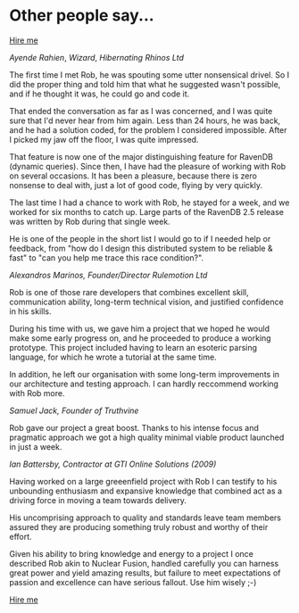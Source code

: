# Other people say...

[Hire me](/hire.html)

*Ayende Rahien*, *Wizard*, *Hibernating Rhinos Ltd*

The first time I met Rob, he was spouting some utter nonsensical drivel. So I did the proper thing and told him that what he suggested wasn't possible, and if he thought it was, he could go and code it. 

That ended the conversation as far as I was concerned, and I was quite sure that I'd never hear from him again. Less than 24 hours, he was back, and he had a solution coded, for the problem I considered impossible. After I picked my jaw off the floor, I was quite impressed.

That feature is now one of the major distinguishing feature for RavenDB (dynamic queries). Since then, I have had the pleasure of working with Rob on several occasions. It has been a pleasure, because there is zero nonsense to deal with, just a lot of good code, flying by very quickly.

The last time I had a chance to work with Rob, he stayed for a week, and we worked for six months to catch up. Large parts of the RavenDB 2.5 release was written by Rob during that single week. 

He is one of the people in the short list I would go to if I needed help or feedback, from "how do I design this distributed system to be reliable & fast" to "can you help me trace this race condition?". 

*Alexandros Marinos, Founder/Director Rulemotion Ltd*

Rob is one of those rare developers that combines excellent skill, communication ability, long-term technical vision, and justified confidence in his skills. 

During his time with us, we gave him a project that we hoped he would make some early progress on, and he proceeded to produce a working prototype. This project included having to learn an esoteric parsing language, for which he wrote a tutorial at the same time. 

In addition, he left our organisation with some long-term improvements in our architecture and testing approach. I can hardly reccommend working with Rob more.

*Samuel Jack, Founder of Truthvine*

Rob gave our project a great boost. Thanks to his intense focus and pragmatic approach we got a high quality minimal viable product launched in just a week.

*Ian Battersby, Contractor at GTI Online Solutions (2009)*

Having worked on a large greeenfield project with Rob I can testify to his unbounding enthusiasm and expansive knowledge that combined act as a driving force in moving a team towards delivery. 

His uncomprising approach to quality and standards leave team members assured they are producing something truly robust and worthy of their effort.

Given his ability to bring knowledge and energy to a project I once described Rob akin to Nuclear Fusion, handled carefully you can harness great power and yield amazing results, but failure to meet expectations of passion and excellence can have serious fallout. Use him wisely ;-)

[Hire me](/hire.html)
